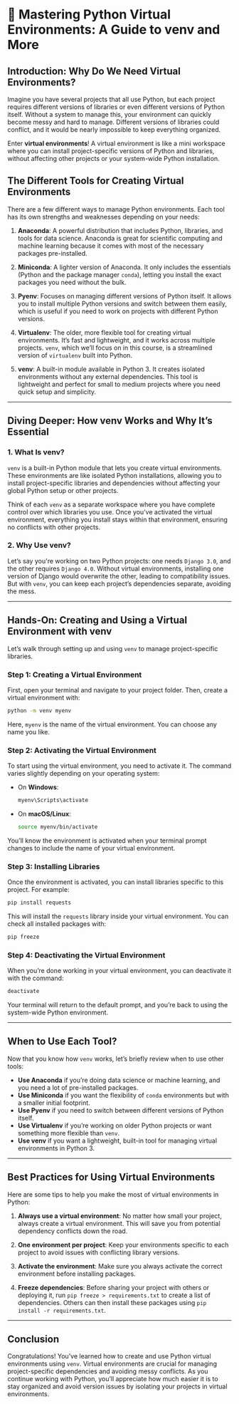 # 🐍 **Mastering Python Virtual Environments: A Guide to venv and More**

## Introduction: Why Do We Need Virtual Environments?

Imagine you have several projects that all use Python, but each project requires different versions of libraries or even different versions of Python itself. Without a system to manage this, your environment can quickly become messy and hard to manage. Different versions of libraries could conflict, and it would be nearly impossible to keep everything organized.

Enter **virtual environments**! A virtual environment is like a mini workspace where you can install project-specific versions of Python and libraries, without affecting other projects or your system-wide Python installation.

## The Different Tools for Creating Virtual Environments

There are a few different ways to manage Python environments. Each tool has its own strengths and weaknesses depending on your needs:

1. **Anaconda**: A powerful distribution that includes Python, libraries, and tools for data science. Anaconda is great for scientific computing and machine learning because it comes with most of the necessary packages pre-installed.
   
2. **Miniconda**: A lighter version of Anaconda. It only includes the essentials (Python and the package manager `conda`), letting you install the exact packages you need without the bulk.

3. **Pyenv**: Focuses on managing different versions of Python itself. It allows you to install multiple Python versions and switch between them easily, which is useful if you need to work on projects with different Python versions.

4. **Virtualenv**: The older, more flexible tool for creating virtual environments. It’s fast and lightweight, and it works across multiple projects. `venv`, which we’ll focus on in this course, is a streamlined version of `virtualenv` built into Python.

5. **venv**: A built-in module available in Python 3. It creates isolated environments without any external dependencies. This tool is lightweight and perfect for small to medium projects where you need quick setup and simplicity.

---

## Diving Deeper: How venv Works and Why It’s Essential

### 1. **What Is venv?**
`venv` is a built-in Python module that lets you create virtual environments. These environments are like isolated Python installations, allowing you to install project-specific libraries and dependencies without affecting your global Python setup or other projects.

Think of each `venv` as a separate workspace where you have complete control over which libraries you use. Once you’ve activated the virtual environment, everything you install stays within that environment, ensuring no conflicts with other projects.

### 2. **Why Use venv?**
Let’s say you're working on two Python projects: one needs `Django 3.0`, and the other requires `Django 4.0`. Without virtual environments, installing one version of Django would overwrite the other, leading to compatibility issues. But with `venv`, you can keep each project’s dependencies separate, avoiding the mess.

---

## Hands-On: Creating and Using a Virtual Environment with venv

Let’s walk through setting up and using `venv` to manage project-specific libraries.

### Step 1: Creating a Virtual Environment
First, open your terminal and navigate to your project folder. Then, create a virtual environment with:

```bash
python -m venv myenv
```

Here, `myenv` is the name of the virtual environment. You can choose any name you like.

### Step 2: Activating the Virtual Environment
To start using the virtual environment, you need to activate it. The command varies slightly depending on your operating system:

- On **Windows**:
  ```bash
  myenv\Scripts\activate
  ```
  
- On **macOS/Linux**:
  ```bash
  source myenv/bin/activate
  ```

You’ll know the environment is activated when your terminal prompt changes to include the name of your virtual environment.

### Step 3: Installing Libraries
Once the environment is activated, you can install libraries specific to this project. For example:

```bash
pip install requests
```

This will install the `requests` library inside your virtual environment. You can check all installed packages with:

```bash
pip freeze
```

### Step 4: Deactivating the Virtual Environment
When you’re done working in your virtual environment, you can deactivate it with the command:

```bash
deactivate
```

Your terminal will return to the default prompt, and you’re back to using the system-wide Python environment.

---

## When to Use Each Tool?

Now that you know how `venv` works, let’s briefly review when to use other tools:

- **Use Anaconda** if you’re doing data science or machine learning, and you need a lot of pre-installed packages.
- **Use Miniconda** if you want the flexibility of `conda` environments but with a smaller initial footprint.
- **Use Pyenv** if you need to switch between different versions of Python itself.
- **Use Virtualenv** if you’re working on older Python projects or want something more flexible than `venv`.
- **Use venv** if you want a lightweight, built-in tool for managing virtual environments in Python 3.

---

## Best Practices for Using Virtual Environments

Here are some tips to help you make the most of virtual environments in Python:

1. **Always use a virtual environment**: No matter how small your project, always create a virtual environment. This will save you from potential dependency conflicts down the road.

2. **One environment per project**: Keep your environments specific to each project to avoid issues with conflicting library versions.

3. **Activate the environment**: Make sure you always activate the correct environment before installing packages.

4. **Freeze dependencies**: Before sharing your project with others or deploying it, run `pip freeze > requirements.txt` to create a list of dependencies. Others can then install these packages using `pip install -r requirements.txt`.

---

## Conclusion

Congratulations! You’ve learned how to create and use Python virtual environments using `venv`. Virtual environments are crucial for managing project-specific dependencies and avoiding messy conflicts. As you continue working with Python, you’ll appreciate how much easier it is to stay organized and avoid version issues by isolating your projects in virtual environments.
